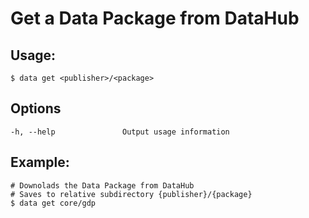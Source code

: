 
# Get a Data Package from DataHub

## Usage:

```
$ data get <publisher>/<package>
```

## Options

```
-h, --help               Output usage information
```

## Example:

```
# Downolads the Data Package from DataHub
# Saves to relative subdirectory {publisher}/{package}
$ data get core/gdp
```
